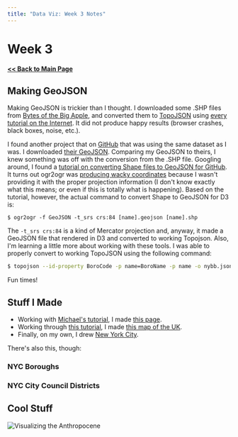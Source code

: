 ```yaml
---
title: "Data Viz: Week 3 Notes"
---
```


# Week 3

**[<< Back to Main Page](..)**

## Making GeoJSON

Making GeoJSON is trickier than I thought. I downloaded some .SHP files from [Bytes of the Big Apple](http://www.nyc.gov/html/dcp/html/bytes/dwndistricts.shtml), and converted them to [TopoJSON](https://github.com/mbostock/topojson) using [every tutorial on the Internet](http://bost.ocks.org/mike/map/). It did not produce happy results (browser crashes, black boxes, noise, etc.).

I found another project that on [GitHub](http://github.com) that was using the same dataset as I was. I downloaded [their GeoJSON](https://raw.github.com/abmagil/manhattan/master/manhattan_testbed/public/javascripts/nybb.geojson). Comparing my GeoJSON to theirs, I knew something was off with the conversion from the .SHP file. Googling around, I found a [tutorial on converting Shape files to GeoJSON for GitHub](http://ben.balter.com/2013/06/26/how-to-convert-shapefiles-to-geojson-for-use-on-github/). It turns out ogr2ogr was [producing wacky coordinates](data/nybb_13a/nybb-geo.json) because I wasn't providing it with the proper projection information (I don't know exactly what this means; or even if this is totally what is happening). Based on the tutorial, however, the actual command to convert Shape to GeoJSON for D3 is:

~~~ shell
$ ogr2ogr -f GeoJSON -t_srs crs:84 [name].geojson [name].shp
~~~

The ```-t_srs crs:84``` is a kind of Mercator projection and, anyway, it made a GeoJSON file that rendered in D3 and converted to working Topojson. Also, I'm learning a little more about working with these tools. I was able to properly convert to working TopoJSON using the following command:

~~~Bash
$ topojson --id-property BoroCode -p name=BoroName -p name -o nybb.json nybb-geo.json
~~~

Fun times!

## Stuff I Made

* Working with [Michael's tutorial](http://suffenus.wordpress.com/2014/01/07/making-interactive-maps-with-d3-for-total-beginners/), I made [this page](us.html).
* Working through [this tutorial](http://bost.ocks.org/mike/map/), I made [this map of the UK](uk.html).
* Finally, on my own, I drew [New York City](boroughs.html).

There's also this, though:

### NYC Boroughs

<script src="https://embed.github.com/view/geojson/oncomouse/data-viz/master/source/week3/data/nybb.json"></script>

### NYC City Council Districts

<script src="https://embed.github.com/view/geojson/oncomouse/data-viz/master/source/week3/data/nycc.json"></script>

## Cool Stuff

![Visualizing the Anthropocene](http://imgs.xkcd.com/comics/land_mammals.png)
